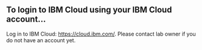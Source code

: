 ## To login to IBM Cloud using your IBM Cloud account...

  Log in to IBM Cloud: https://cloud.ibm.com/. Please contact lab owner if you do not have an account yet.
